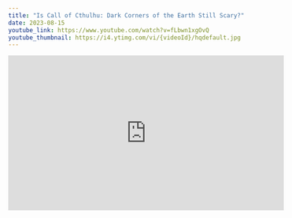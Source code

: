 ```yaml
---
title: "Is Call of Cthulhu: Dark Corners of the Earth Still Scary?"
date: 2023-08-15
youtube_link: https://www.youtube.com/watch?v=fLbwn1xgOvQ
youtube_thumbnail: https://i4.ytimg.com/vi/{videoId}/hqdefault.jpg
---
```

<iframe width="560" height="315" src="https://www.youtube.com/embed/fLbwn1xgOvQ" title="Is Call of Cthulhu: Dark Corners of the Earth Still Scary?" frameborder="0" allow="accelerometer; autoplay; clipboard-write; encrypted-media; gyroscope; picture-in-picture; web-share" allowfullscreen></iframe>
